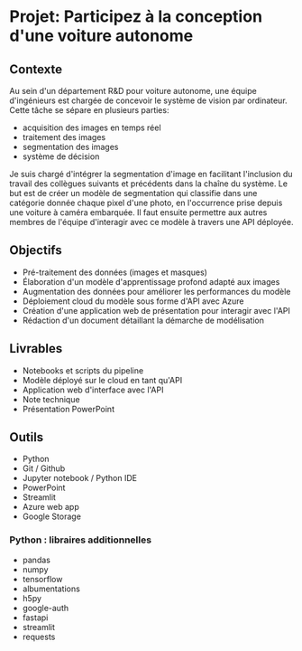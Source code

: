 # Projet: Participez à la conception d'une voiture autonome

## Contexte
Au sein d'un département R&D pour voiture autonome, une équipe d'ingénieurs est chargée de concevoir le système de vision par ordinateur.
Cette tâche se sépare en plusieurs parties:
- acquisition des images en temps réel
- traitement des images
- segmentation des images
- système de décision

Je suis chargé d'intégrer la segmentation d'image en facilitant l'inclusion du travail des collègues suivants et précédents dans la chaîne du système.
Le but est de créer un modèle de segmentation qui classifie dans une catégorie donnée chaque pixel d'une photo, en l'occurrence prise depuis une voiture à caméra embarquée.
Il faut ensuite permettre aux autres membres de l'équipe d'interagir avec ce modèle à travers une API déployée.

## Objectifs
- Pré-traitement des données (images et masques)
- Élaboration d'un modèle d'apprentissage profond adapté aux images
- Augmentation des données pour améliorer les performances du modèle
- Déploiement cloud du modèle sous forme d'API avec Azure
- Création d'une application web de présentation pour interagir avec l'API
- Rédaction d'un document détaillant la démarche de modélisation

## Livrables
- Notebooks et scripts du pipeline
- Modèle déployé sur le cloud en tant qu'API
- Application web d'interface avec l'API
- Note technique
- Présentation PowerPoint

## Outils
- Python
- Git / Github
- Jupyter notebook / Python IDE
- PowerPoint
- Streamlit
- Azure web app
- Google Storage

### Python : libraires additionnelles
- pandas
- numpy
- tensorflow
- albumentations
- h5py
- google-auth
- fastapi
- streamlit
- requests